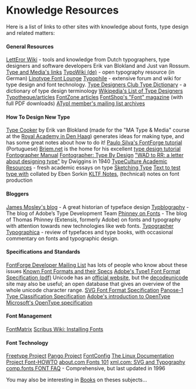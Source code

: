 <h1>Knowledge Resources</h1>

<p>Here is a list of links to other sites with knowledge about fonts, type design and related matters:
</p>
<h4> General Resources </h4>
<a title="http://just.letterror.com/ltrwiki/" class="external text" href="http://just.letterror.com/ltrwiki/">LettEror Wiki</a> - tools and knowledge from Dutch typographers, type designers and software developers Erik van Blokland and Just van Rossum.
<a title="http://new.typemedia.org/info/ExternalResources/" class="external text" href="http://new.typemedia.org/info/ExternalResources/">Type and Media's links</a>
<a title="http://www.typografie.info/typowiki/" class="external text" href="http://www.typografie.info/typowiki/">TypoWiki (de)</a> - open typography resource (in German)
<a title="http://www.linotype.com/16879/index-doc.html" class="external text" href="http://www.linotype.com/16879/index-doc.html">Linotype Font Lounge</a>
<a title="http://www.typophile.com/" class="external text" href="http://www.typophile.com/">Typophile</a> - extensive forum and wiki for type design and font technology. 
<a title="http://www.tdc.org/views/typedictionary.html" class="external text" href="http://www.tdc.org/views/typedictionary.html">Type Designers Club Type Dictionary</a> - a dictionary of type design terminology
<a title="http://en.wikipedia.org/wiki/List_of_type_designers" class="external text" href="http://en.wikipedia.org/wiki/List_of_type_designers">Wikipedia's List of Type Designers</a>
<a title="http://www.typotheque.com/articles/" class="external text" href="http://www.typotheque.com/articles/">Typotheque/articles</a>
<a title="http://www.fontzone.com" class="external text" href="http://www.fontzone.com">FontZone articles</a>
<a title="http://www.fontshop.com/features/fontmag/" class="external text" href="http://www.fontshop.com/features/fontmag/">FontShop's "Font" magazine</a> (with full PDF downloads)
<a title="http://atypi.lists.textmatters.com/mailman/listinfo/members" class="external text" href="http://atypi.lists.textmatters.com/mailman/listinfo/members">ATypI member's mailing list archives</a>
<h4>  How To Design New Type </h4>
<a title="http://www.typecooker.com" class="external text" href="http://www.typecooker.com">Type Cooker</a> by Erik van Blokland (made for the "MA Type & Media" course at the <a title="Typeface Design Education" href="/wiki/Typeface_Design_Education">Royal Academy in Den Haag</a>) generates ideas for making type, and has some great notes about how to do it!
<a title="http://nitrofurano.linuxkafe.com/fontforge/tutorial/" class="external text" href="http://nitrofurano.linuxkafe.com/fontforge/tutorial/">Paulo Silva's FontForge tutorial</a> (Portuguese)
<a title="http://briem.net/" class="external text" href="http://briem.net/">Briem.net</a> is the home for his excellent <a title="http://briem.net/2/2.3.1a/2.3.1.01.notes.htm" class="external text" href="http://briem.net/2/2.3.1a/2.3.1.01.notes.htm">type design tutorial</a>
<a title="http://members.xoom.alice.it/dtp/papers/manuale_fontographer/manuale.htm" class="external text" href="http://members.xoom.alice.it/dtp/papers/manuale_fontographer/manuale.htm">Fontographer Manual</a>
<a title="http://members.xoom.alice.it/dtp/papers/type_by_design/manuale.htm" class="external text" href="http://members.xoom.alice.it/dtp/papers/type_by_design/manuale.htm">Fontographer: Type By Design</a>
<a title="http://www.typefacedesign.org/resources/Dwiggins_WADtoRR.pdf" class="external text" href="http://www.typefacedesign.org/resources/Dwiggins_WADtoRR.pdf">"WAD to RR: a letter about designing type"</a> by Dwiggins in 1940
<a title="http://www.typeculture.com/academic_resource/" class="external text" href="http://www.typeculture.com/academic_resource/">TypeCulture Academic Resources</a> - fresh academic essays on type
<a title="http://web.archive.org/web/20070630124845/http://just.letterror.com/ltrwiki/SketchingType" class="external text" href="http://web.archive.org/web/20070630124845/http://just.letterror.com/ltrwiki/SketchingType">Sketching Type</a>
<a title="http://dev.typophile.com/node/38175" class="external text" href="http://dev.typophile.com/node/38175">Text to test type with</a> collated by Eben Sorkin
<a title="http://www.kltf.de/kltf_notes.htm" class="external text" href="http://www.kltf.de/kltf_notes.htm">KLTF Notes</a>, (technical) notes on font production
<h4>  Bloggers </h4>
<a title="http://typefoundry.blogspot.com/" class="external text" href="http://typefoundry.blogspot.com/">James Mosley's blog</a> - A great historian of typeface design
<a title="http://blogs.adobe.com/typblography/" class="external text" href="http://blogs.adobe.com/typblography/">Typblography</a> - The blog of Adobe’s Type Development Team
<a title="http://www.thomasphinney.com/" class="external text" href="http://www.thomasphinney.com/">Phinney on Fonts</a> - The blog of Thomas Phinney (Extensis, formerly Adobe) on fonts and typography with attention towards new technologies like web fonts.
<a title="http://www.typographer.org" class="external text" href="http://www.typographer.org">Typographer</a>
<a title="http://typographica.com" class="external text" href="http://typographica.com">Typographica</a> - review of typefaces and type books, with occasional commentary on fonts and typographic design.

<h4> Specifications and Standards </h4>
<a title="http://fontforge.sourceforge.net" class="external text" href="http://fontforge.sourceforge.net">FontForge Developer Mailing List</a> has lots of people who know about these issues
<a title="http://www.wotsit.org/search.asp?s=font" class="external text" href="http://www.wotsit.org/search.asp?s=font">Known Font Formats and their Specs</a>
<a title="http://partners.adobe.com/public/developer/en/font/T1_SPEC.PDF" class="external text" href="http://partners.adobe.com/public/developer/en/font/T1_SPEC.PDF">Adobe's Type1 Font Format Specification (pdf)</a>
Unicode has an <a title="http://unicode.org/" class="external text" href="http://unicode.org/">official website</a>, but the <a title="http://www.decodeunicode.org/" class="external text" href="http://www.decodeunicode.org/">decodeunicode</a> site may also be useful; an open database that gives an overview of the whole unicode character range.
<a title="http://www.w3.org/TR/SVG11/fonts.html" class="external text" href="http://www.w3.org/TR/SVG11/fonts.html">SVG Font Format Specification</a>
<a title="http://www.panose.com/printer/pan1.asp" class="external text" href="http://www.panose.com/printer/pan1.asp">Panose-1 Type Classification Specification</a>
<a title="http://www.adobe.co.uk/type/opentype/main.html" class="external text" href="http://www.adobe.co.uk/type/opentype/main.html">Adobe's introduction to OpenType</a>
<a title="http://www.microsoft.com/OpenType/OTSpec/" class="external text" href="http://www.microsoft.com/OpenType/OTSpec/">Microsoft's OpenType specification</a></p>
<h4> Font Management </h4>
<a title="FontMatrix" href="/wiki/FontMatrix">FontMatrix</a>
<a title="http://wiki.scribus.net/index.php/Installing_additional_fonts" class="external text" href="http://wiki.scribus.net/index.php/Installing_additional_fonts">Scribus Wiki: Installing Fonts</a>
<h4> Font Technology</h4>
<a title="http://freetype.org/" class="external text" href="http://freetype.org/">Freetype Project</a>
<a title="http://www.pango.org" class="external text" href="http://www.pango.org">Pango Project</a>
<a title="FontConfig" href="/wiki/FontConfig">FontConfig</a>
<a title="http://www.tldp.org/HOWTO/Font-HOWTO/" class="external text" href="http://www.tldp.org/HOWTO/Font-HOWTO/">The Linux Documentation Project Font-HOWTO</a>
<a title="http://linux.about.com/library/howto/font/blfont2.htm" class="external text" href="http://linux.about.com/library/howto/font/blfont2.htm">about.com Fonts 101</a>
<a title="http://www.xml.com/pub/a/2004/05/12/svg.html?page=1" class="external text" href="http://www.xml.com/pub/a/2004/05/12/svg.html?page=1">xml.com: SVG and Typography</a>
<a title="http://nwalsh.com/comp.fonts/FAQ/" class="external text" href="http://nwalsh.com/comp.fonts/FAQ/">comp.fonts FONT FAQ</a> - Comprehensive, but last updated in 1996
<p>You may also be interesting in <a title="Books" href="/wiki/Books">Books</a> on theses subjects...
</p>
